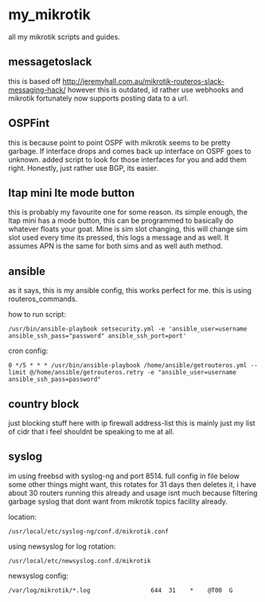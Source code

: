 # my_mikrotik
all my mikrotik scripts and guides. 

## messagetoslack

this is based off http://jeremyhall.com.au/mikrotik-routeros-slack-messaging-hack/ however this is outdated, id rather use webhooks and mikrotik fortunately now supports posting data to a url. 

## OSPFint

this is because point to point OSPF with mikrotik seems to be pretty garbage. If interface drops and comes back up interface on OSPF goes to unknown. added script to look for those interfaces for you and add them right. Honestly, just rather use BGP, its easier. 

## ltap mini lte mode button

this is probably my favourite one for some reason. its simple enough, the ltap mini has a mode button, this can be programmed to basically do whatever floats your goat. Mine is sim slot changing, this will change sim slot used every time its pressed, this logs a message and as well. It assumes APN is the same for both sims and as well auth method. 

## ansible 

as it says, this is my ansible config, this works perfect for me. this is using routeros_commands. 

how to run script: 
```
/usr/bin/ansible-playbook setsecurity.yml -e 'ansible_user=username ansible_ssh_pass="password" ansible_ssh_port=port'
```
cron config:
```
0 */5 * * * /usr/bin/ansible-playbook /home/ansible/getrouteros.yml --limit @/home/ansible/getrouteros.retry -e "ansible_user=username ansible_ssh_pass=password"
```

## country block

just blocking stuff here with ip firewall address-list this is mainly just my list of cidr that i feel shouldnt be speaking to me at all. 

## syslog

im using freebsd with syslog-ng and port 8514. full config in file below some other things might want, this rotates for 31 days then deletes it, i have about 30 routers running this already and usage isnt much because filtering garbage syslog that dont want from mikrotik topics facility already. 

location:
```
/usr/local/etc/syslog-ng/conf.d/mikrotik.conf
```
using newsyslog for log rotation:
```
/usr/local/etc/newsyslog.conf.d/mikrotik
```

newsyslog config:
```
/var/log/mikrotik/*.log                 644  31    *    @T00  G
```
